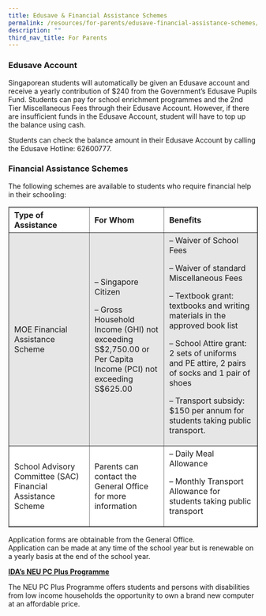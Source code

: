 ```yaml
---
title: Edusave & Financial Assistance Schemes
permalink: /resources/for-parents/edusave-financial-assistance-schemes/
description: ""
third_nav_title: For Parents
---
```

### **Edusave Account**

Singaporean students will automatically be given an Edusave account and receive a yearly contribution of $240 from the Government’s Edusave Pupils Fund. Students can pay for school enrichment programmes and the 2nd Tier Miscellaneous Fees through their Edusave Account. However, if there are insufficient funds in the Edusave Account, student will have to top up the balance using cash.

Students can check the balance amount in their Edusave Account by calling the Edusave Hotline: 62600777.

### **Financial Assistance Schemes**

The following schemes are available to students who require financial help in their schooling:

<table border="1" style="box-sizing: inherit; border-collapse: collapse; border-spacing: 0px; max-width: 100%; width: 731px;"><tbody style="box-sizing: inherit;"><tr style="box-sizing: inherit; background: rgb(255, 255, 255);"><td style="box-sizing: inherit; padding: 5px 10px; width: 239px;"><strong style="box-sizing: inherit; font-weight: bold;">Type of Assistance</strong></td><td style="box-sizing: inherit; padding: 5px 10px; width: 200px;"><strong style="box-sizing: inherit; font-weight: bold;">For Whom</strong></td><td style="box-sizing: inherit; padding: 5px 10px; width: 274px;"><strong style="box-sizing: inherit; font-weight: bold;">Benefits</strong></td></tr><tr style="box-sizing: inherit; background: rgb(230, 230, 230);"><td style="box-sizing: inherit; padding: 5px 10px; width: 239px;">MOE Financial Assistance Scheme</td><td style="box-sizing: inherit; padding: 5px 10px; width: 200px;">– Singapore Citizen<p style="box-sizing: inherit; font-size: 1em;"></p><p style="box-sizing: inherit; font-size: 1em;">– Gross Household Income (GHI) not exceeding S$2,750.00 or Per Capita Income (PCI) not exceeding S$625.00</p></td><td style="box-sizing: inherit; padding: 5px 10px; width: 274px;">– Waiver of School Fees<p style="box-sizing: inherit; font-size: 1em;"></p><p style="box-sizing: inherit; font-size: 1em;">– Waiver of standard Miscellaneous Fees</p><p style="box-sizing: inherit; font-size: 1em;">– Textbook grant: textbooks and writing materials in the approved book list</p><p style="box-sizing: inherit; font-size: 1em;">– School Attire grant: 2 sets of uniforms and PE attire, 2 pairs of socks and 1 pair of shoes</p><p style="box-sizing: inherit; font-size: 1em;">– Transport subsidy: $150 per annum for students taking public transport.</p></td></tr><tr style="box-sizing: inherit; background: rgb(255, 255, 255);"><td style="box-sizing: inherit; padding: 5px 10px; width: 239px;">School Advisory Committee (SAC) Financial Assistance Scheme</td><td style="box-sizing: inherit; padding: 5px 10px; width: 200px;">Parents can contact the General Office for more information</td><td style="box-sizing: inherit; padding: 5px 10px; width: 274px;">– Daily Meal Allowance<p style="box-sizing: inherit; font-size: 1em;"></p><p style="box-sizing: inherit; font-size: 1em;">– Monthly Transport Allowance for students taking public transport</p></td></tr></tbody></table>

Application forms are obtainable from the General Office.  
Application can be made at any time of the school year but is renewable on a yearly basis at the end of the school year.

[**IDA’s NEU PC Plus Programme**](/resources/for-parents/idas-neu-pc-plus-programme/)

The NEU PC Plus Programme offers students and persons with disabilities from low income households the opportunity to own a brand new computer at an affordable price.